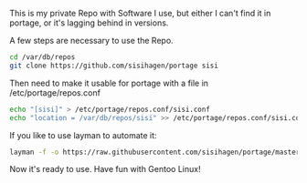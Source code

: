 This is my private Repo with Software I use, but either I can't find it in portage, or it's lagging behind in versions.

A few steps are necessary to use the Repo.

```bash
cd /var/db/repos
git clone https://github.com/sisihagen/portage sisi
```

Then need to make it usable for portage with a file in /etc/portage/repos.conf

```bash
echo "[sisi]" > /etc/portage/repos.conf/sisi.conf
echo "location = /var/db/repos/sisi" >> /etc/portage/repos.conf/sisi.conf
```

If you like to use layman to automate it:

```bash
layman -f -o https://raw.githubusercontent.com/sisihagen/portage/master/repositories.xml -a sisi
```


Now it's ready to use. Have fun with Gentoo Linux!


